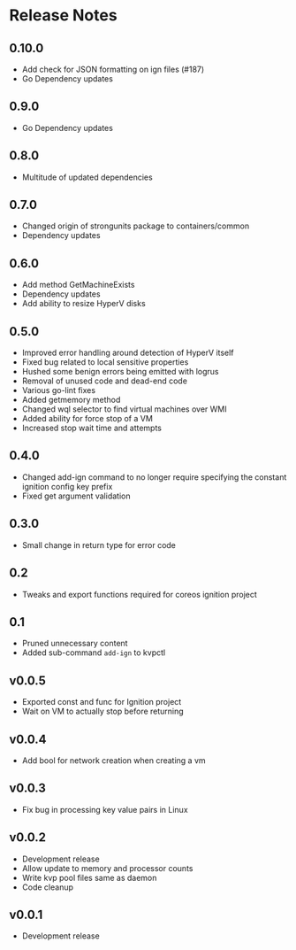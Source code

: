 
# Release Notes

## 0.10.0
* Add check for JSON formatting on ign files (#187)
* Go Dependency updates

## 0.9.0
* Go Dependency updates

## 0.8.0
* Multitude of updated dependencies

## 0.7.0
* Changed origin of strongunits package to containers/common
* Dependency updates

## 0.6.0
* Add method GetMachineExists
* Dependency updates
* Add ability to resize HyperV disks

## 0.5.0
* Improved error handling around detection of HyperV itself
* Fixed bug related to local sensitive properties
* Hushed some benign errors being emitted with logrus
* Removal of unused code and dead-end code
* Various go-lint fixes
* Added getmemory method
* Changed wql selector to find virtual machines over WMI
* Added ability for force stop of a VM
* Increased stop wait time and attempts

## 0.4.0
* Changed add-ign command to no longer require specifying the constant ignition config key prefix 
* Fixed get argument validation

## 0.3.0
* Small change in return type for error code

## 0.2
* Tweaks and export functions required for coreos ignition project

## 0.1
* Pruned unnecessary content
* Added sub-command `add-ign` to kvpctl

## v0.0.5
* Exported const and func for Ignition project
* Wait on VM to actually stop before returning

## v0.0.4
* Add bool for network creation when creating a vm

## v0.0.3
* Fix bug in processing key value pairs in Linux

## v0.0.2
* Development release
* Allow update to memory and processor counts
* Write kvp pool files same as daemon
* Code cleanup

## v0.0.1
* Development release

